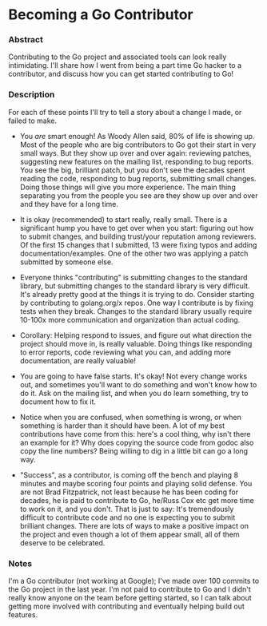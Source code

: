 # Becoming a Go Contributor

### Abstract

Contributing to the Go project and associated tools can look really
intimidating. I'll share how I went from being a part time Go hacker to a
contributor, and discuss how you can get started contributing to Go!

### Description

For each of these points I'll try to tell a story about a change I made, or
failed to make.

- You *are* smart enough! As Woody Allen said, 80% of life is showing up. Most
of the people who are big contributors to Go got their start in very small ways.
But they show up over and over again: reviewing patches, suggesting new features
on the mailing list, responding to bug reports. You see the big, brilliant
patch, but you don't see the decades spent reading the code, responding to
bug reports, submitting small changes. Doing those things will give you more
experience. The main thing separating you from the people you see are they show
up over and over and they have for a long time.

- It is okay (recommended) to start really, really small. There is a significant
hump you have to get over when you start: figuring out how to submit changes,
and building trust/your reputation among reviewers. Of the first 15 changes that
I submitted, 13 were fixing typos and adding documentation/examples. One of the
other two was applying a patch submitted by someone else.

- Everyone thinks "contributing" is submitting changes to the standard library,
but submitting changes to the standard library is very difficult. It's already
pretty good at the things it is trying to do. Consider starting by contributing
to golang.org/x repos. One way I contribute is by fixing tests when they break.
Changes to the standard library usually require 10-100x more communication and
organization than actual coding.

- Corollary: Helping respond to issues, and figure out what direction the
project should move in, is really valuable. Doing things like responding to
error reports, code reviewing what you can, and adding more documentation, are
really valuable!

- You are going to have false starts. It's okay! Not every change works out, and
sometimes you'll want to do something and won't know how to do it. Ask on the
mailing list, and when you do learn something, try to document how to fix it.

- Notice when you are confused, when something is wrong, or when something is
harder than it should have been. A lot of my best contributions have come from
this: here's a cool thing, why isn't there an example for it? Why does copying
the source code from godoc also copy the line numbers? Being willing to dig in a
little bit can go a long way.

- "Success", as a contributor, is coming off the bench and playing 8 minutes
and maybe scoring four points and playing solid defense. You are not Brad
Fitzpatrick, not least because he has been coding for decades, he is paid to
contribute to Go, he/Russ Cox etc get more time to work on it, and you don't.
That is just to say: It's tremendously difficult to contribute code and no one
is expecting you to submit brilliant changes. There are lots of ways to make a
positive impact on the project and even though a lot of them appear small, all
of them deserve to be celebrated.

### Notes

I'm a Go contributor (not working at Google); I've made over 100 commits to
the Go project in the last year. I'm not paid to contribute to Go and I didn't
really know anyone on the team before getting started, so I can talk about
getting more involved with contributing and eventually helping build out
features.
